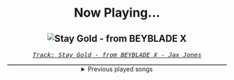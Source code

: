 <div align="center"> 
<h1>Now Playing...</h1>

![Stay Gold - from BEYBLADE X](https://i.scdn.co/image/ab67616d00001e0260bfe7badba49896fb18faf9)
--
_<samp><a href="https://open.spotify.com/track/2jdsIQ9e051D2XMnKvCC7k">Track: Stay Gold - from BEYBLADE X - Jax Jones</a></samp>_

<div style="border: 1px #4B5054 solid"></div>
<details>
  <summary>
    Previous played songs
  </summary>
  <table>
    <thead>
      <tr>
        <th>
          Artist
        </th>
        <th>
          Song
        </th>
        <th>
          Link
        </th>
      </tr>
    </thead>
    <tbody>
      <tr><td>Jax Jones</td><td>Stay Gold - from BEYBLADE X</td><td><a href="https://open.spotify.com/track/2jdsIQ9e051D2XMnKvCC7k">https://open.spotify.com/track/2jdsIQ9e051D2XMnKvCC7k</a></td></tr><tr><td>Jax Jones</td><td>Stay Gold - from BEYBLADE X</td><td><a href="https://open.spotify.com/track/2jdsIQ9e051D2XMnKvCC7k">https://open.spotify.com/track/2jdsIQ9e051D2XMnKvCC7k</a></td></tr><tr><td>Jax Jones</td><td>Stay Gold - from BEYBLADE X</td><td><a href="https://open.spotify.com/track/2jdsIQ9e051D2XMnKvCC7k">https://open.spotify.com/track/2jdsIQ9e051D2XMnKvCC7k</a></td></tr><tr><td>Jax Jones</td><td>Stay Gold - from BEYBLADE X</td><td><a href="https://open.spotify.com/track/2jdsIQ9e051D2XMnKvCC7k">https://open.spotify.com/track/2jdsIQ9e051D2XMnKvCC7k</a></td></tr><tr><td>Jax Jones</td><td>Stay Gold - from BEYBLADE X</td><td><a href="https://open.spotify.com/track/2jdsIQ9e051D2XMnKvCC7k">https://open.spotify.com/track/2jdsIQ9e051D2XMnKvCC7k</a></td></tr><tr><td>Jax Jones</td><td>Stay Gold - from BEYBLADE X</td><td><a href="https://open.spotify.com/track/2jdsIQ9e051D2XMnKvCC7k">https://open.spotify.com/track/2jdsIQ9e051D2XMnKvCC7k</a></td></tr><tr><td>Jax Jones</td><td>Stay Gold - from BEYBLADE X</td><td><a href="https://open.spotify.com/track/2jdsIQ9e051D2XMnKvCC7k">https://open.spotify.com/track/2jdsIQ9e051D2XMnKvCC7k</a></td></tr><tr><td>Jax Jones</td><td>Stay Gold - from BEYBLADE X</td><td><a href="https://open.spotify.com/track/2jdsIQ9e051D2XMnKvCC7k">https://open.spotify.com/track/2jdsIQ9e051D2XMnKvCC7k</a></td></tr><tr><td>Jax Jones</td><td>Stay Gold - from BEYBLADE X</td><td><a href="https://open.spotify.com/track/2jdsIQ9e051D2XMnKvCC7k">https://open.spotify.com/track/2jdsIQ9e051D2XMnKvCC7k</a></td></tr><tr><td>The Home Team</td><td>Worthy</td><td><a href="https://open.spotify.com/track/0OTWo2VieF1YTC8OHrV0fF">https://open.spotify.com/track/0OTWo2VieF1YTC8OHrV0fF</a></td></tr><tr><td>Pendulum</td><td>Cannibal</td><td><a href="https://open.spotify.com/track/1DnAqc1THF5bDTG8tn7ozC">https://open.spotify.com/track/1DnAqc1THF5bDTG8tn7ozC</a></td></tr><tr><td>Rustage</td><td>ATOMIC (Cid Kagenou)</td><td><a href="https://open.spotify.com/track/3y87XLBZrdLHnOgzSb0Xan">https://open.spotify.com/track/3y87XLBZrdLHnOgzSb0Xan</a></td></tr><tr><td>BLACKPINK</td><td>JUMP</td><td><a href="https://open.spotify.com/track/5H1sKFMzDeMtXwND3V6hRY">https://open.spotify.com/track/5H1sKFMzDeMtXwND3V6hRY</a></td></tr><tr><td>HeXer</td><td>HETZER</td><td><a href="https://open.spotify.com/track/6yBsTDEgirApxnMGOib1Uj">https://open.spotify.com/track/6yBsTDEgirApxnMGOib1Uj</a></td></tr><tr><td>Adam Lambert</td><td>Holding Out for a Hero</td><td><a href="https://open.spotify.com/track/65KqjmqvusCeHHXubL58Nn">https://open.spotify.com/track/65KqjmqvusCeHHXubL58Nn</a></td></tr><tr><td>Ludacris</td><td>Act A Fool</td><td><a href="https://open.spotify.com/track/0RMr1YqH6Mv6HeklKsl76e">https://open.spotify.com/track/0RMr1YqH6Mv6HeklKsl76e</a></td></tr><tr><td>Don Omar</td><td>Conteo - Fast And The Furious: Tokyo Drift Version</td><td><a href="https://open.spotify.com/track/2Uz4XlhNqTQVpAw63RxsjI">https://open.spotify.com/track/2Uz4XlhNqTQVpAw63RxsjI</a></td></tr><tr><td>Heaven Shall Burn</td><td>Numbered Days - feat. Jesse Leach of Killswitch Engage</td><td><a href="https://open.spotify.com/track/4yILcI5I7RKhNXdM6dOgVs">https://open.spotify.com/track/4yILcI5I7RKhNXdM6dOgVs</a></td></tr><tr><td>Orbit Culture</td><td>The Tales of War</td><td><a href="https://open.spotify.com/track/1hOOJBNK0fuRIyEytMkx07">https://open.spotify.com/track/1hOOJBNK0fuRIyEytMkx07</a></td></tr><tr><td>Magnolia Park</td><td>Do Or Die</td><td><a href="https://open.spotify.com/track/03hgA9bbWk17K66vN7wEzp">https://open.spotify.com/track/03hgA9bbWk17K66vN7wEzp</a></td></tr>
    </tbody>
  </table>
</details>

</div>
